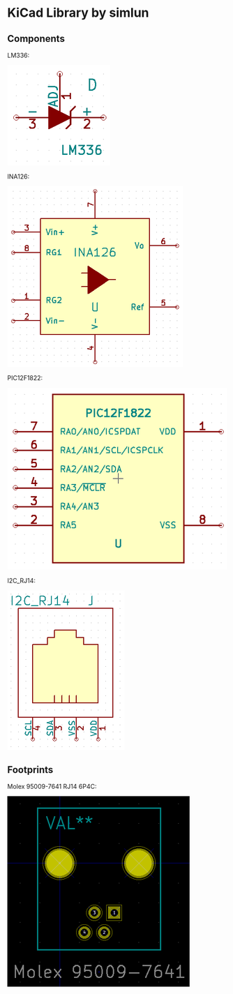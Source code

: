 KiCad Library by simlun
=======================

Components
----------

LM336:

![LM336 component](docs/LM336_component.png)


INA126:

![INA126 component](docs/INA126_component.png)


PIC12F1822:

![PIC12F1822 component](docs/PIC12F1822_component.png)


I2C_RJ14:

![I2C_RJ14 component](docs/I2C_RJ14_component.png)


Footprints
----------

Molex 95009-7641 RJ14 6P4C:

![Molex 95009-7641 footprint](docs/Molex_95009-7641_footprint.png)
